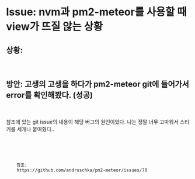 <!--
author: Dailyscat
purpose: issue arrange
rules:
 (1) 헤더와 문단사이
    <br/>
    <br/>
 (2) 코드가 작성되는 부분은 >로 정리
 (3) 참조는 해당 내용 바로 아래
    <br/>
    <br/>
 (4) 명령어는 bold
 (5) 방안은 ## 안의 과정은 ###
-->

# Issue: nvm과 pm2-meteor를 사용할 때 view가 뜨질 않는 상황

## 상황:

<br/>



## 방안: 고생의 고생을 하다가 pm2-meteor git에 들어가서 error를 확인해봤다. (성공)
<br/>

  참조에 있는 git issue의 내용이 해당 버그의 원인이었다.
  나는 정말 너무 고마워서 스티커를 세개나 붙여줬다..

<br/>
<br/>
<br/>

        참조:
        https://github.com/andruschka/pm2-meteor/issues/70

<br/>

